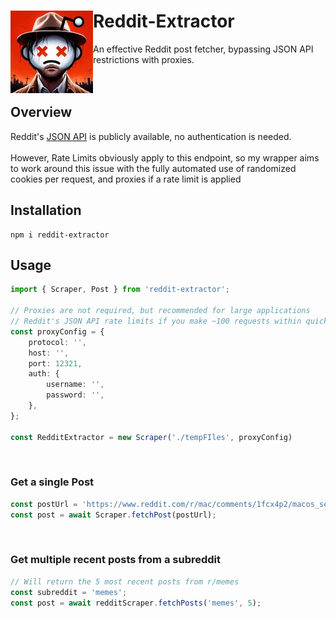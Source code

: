 # Reddit-Extractor <img align="left" width="132" height="132" src="./logo.jpeg">

An effective Reddit post fetcher, bypassing JSON API restrictions with proxies.
<br><br><br>
## Overview
Reddit's [JSON API](https://www.reddit.com/r/mac/comments/1fcx4p2/macos_sequoia_will_be_released_on_september_16th.json) is publicly available, no authentication is needed.<br><br>
However, Rate Limits obviously apply to this endpoint, so my wrapper aims to work around this issue with the fully automated use of randomized cookies per request, and proxies if a rate limit is applied

## Installation
```console
npm i reddit-extractor
```

## Usage
```ts
import { Scraper, Post } from 'reddit-extractor';

// Proxies are not required, but recommended for large applications
// Reddit's JSON API rate limits if you make ~100 requests within quick succession
const proxyConfig = {
	protocol: '',
	host: '',
	port: 12321,
	auth: {
		username: '',
		password: '',
	},
};

const RedditExtractor = new Scraper('./tempFIles', proxyConfig)
```
<br>

### Get a single Post
```ts
const postUrl = 'https://www.reddit.com/r/mac/comments/1fcx4p2/macos_sequoia_will_be_released_on_september_16th/';
const post = await Scraper.fetchPost(postUrl);
```
<br>

### Get multiple recent posts from a subreddit
```ts
// Will return the 5 most recent posts from r/memes
const subreddit = 'memes';
const post = await redditScraper.fetchPosts('memes', 5);
```
